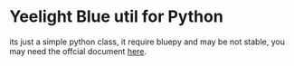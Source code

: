 # Yeelight Blue util for Python

its just a simple python class, it require bluepy and may be not stable,
you may need the offcial document [here](http://www.yeelight.com/download/yeelight_blue_message_interface_v1.0.pdf).
